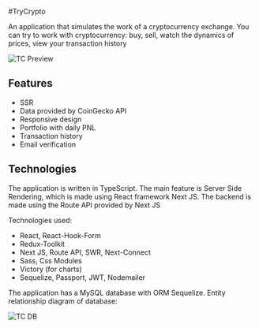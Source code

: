 #TryCrypto

An application that simulates the work of a cryptocurrency exchange. You can try to work with cryptocurrency: buy, sell, watch the dynamics of prices, view your transaction history

![TC Preview](https://i.ibb.co/Xsg4CRM/try-crypto-herokuapp-com.png)

## Features

- SSR
- Data provided by CoinGecko API
- Responsive design
- Portfolio with daily PNL
- Transaction history
- Email verification

## Technologies

The application is written in TypeScript. The main feature is Server Side Rendering, which is made using React framework Next JS. The backend is made using the Route API provided by Next JS

Technologies used: 
- React, React-Hook-Form
- Redux-Toolkit
- Next JS, Route API, SWR, Next-Connect
- Sass, Css Modules
- Victory (for charts)
- Sequelize, Passport, JWT, Nodemailer

The application has a MySQL database with ORM Sequelize. Entity relationship diagram of database:

![TC DB](https://i.ibb.co/0X2yMsS/Try-Crypto-DB.png)

